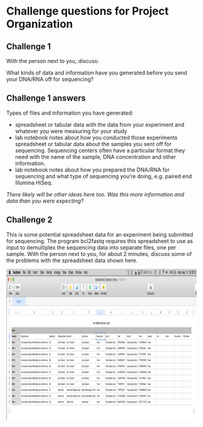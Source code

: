 Challenge questions for Project Organization
================

## Challenge 1

With the person next to you, discuss:

What kinds of data and information have you generated before you send
your DNA/RNA off for sequencing?

## Challenge 1 answers

Types of files and information you have generated:

  - spreadsheet or tabular data with the data from your experiment and
    whatever you were measuring for your study  
  - lab notebook notes about how you conducted those experiments
    spreadsheet or tabular data about the samples you sent off for
    sequencing. Sequencing centers often have a particular format they
    need with the name of the sample, DNA concentration and other
    information.  
  - lab notebook notes about how you prepared the DNA/RNA for sequencing
    and what type of sequencing you’re doing, e.g. paired end Illumina
    HiSeq.

*There likely will be other ideas here too. Was this more information
and data than you were expecting?*

## Challenge 2

This is some potential spreadsheet data for an experiment being
submitted for sequencing. The program bcl2fastq requires this
spreadsheet to use as input to demultiplex the sequencing data into
separate files, one per sample. With the person next to you, for about 2
minutes, discuss some of the problems with the spreadsheet data shown
here.

<img src="messy2.png" width="2000" height="400" />

